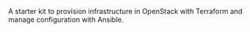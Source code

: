 A starter kit to provision infrastructure in OpenStack with Terraform and manage configuration with Ansible.